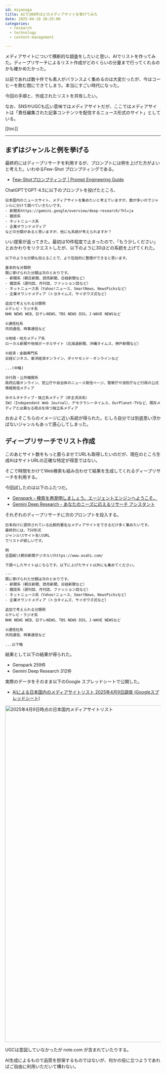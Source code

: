```yaml
---
id: miyanaga
title: AIで300件ほどのメディアサイトを挙げてみた
date: 2025-04-10 10:25:00
categories:
  - research
  - technology
  - content-management

---
```


メディアサイトについて横断的な調査をしたいと思い、AIでリストを作ってみた。ディープリサーチによるリスト作成がどのくらいの分量まで行ってくれるのかも確かめたかった。

以前であれば数十件でも素人がバランスよく集めるのは大変だったが、今はコーヒーを飲む間にできてしまう。本当にすごい時代になった。

今回の手順と、作成されたリストを共有したい。

なお、SNSやUGCも広い意味ではメディアサイトだが、ここではメディアサイトは「責任編集された記事コンテンツを配信するニュース形式のサイト」としている。

[[toc]]

---

## まずはジャンルと例を挙げる

最終的にはディープリサーチを利用するが、プロンプトには例を上げた方がよいと考えた。いわゆるFew-Shot プロンプティングである。

- [Few\-Shotプロンプティング \| Prompt Engineering Guide](https://www.promptingguide.ai/jp/techniques/fewshot)

ChatGPTでGPT-4.5に以下のプロンプトを投げたところ、

```text
日本国内のニュースサイト、メディアサイトを集めたいと考えていますが、数が多いのでジャンルに分けて調べていきたいです。
- 新聞系https://gemini.google/overview/deep-research/?hl=ja
- 雑誌系
- ネットニュース系
- 企業オウンドメディア
などの分類があると思いますが、他にも系統が考えられますか？
```

いい提案が返ってきた。最初は10件程度で止まったので、「もう少しください」とおかわりをリクエストしたが、以下のように30ほどの系統を上げてくれた。

```text
以下のような分類も加えることで、より包括的に整理ができると思います。

基本的な分類例
既に挙げられた分類は次のとおりです。
- 新聞系（朝日新聞、読売新聞、日経新聞など）
- 雑誌系（週刊誌、月刊誌、ファッション誌など）
- ネットニュース系（Yahoo!ニュース、SmartNews、NewsPicksなど）
- 企業オウンドメディア（トヨタイムズ、サイボウズ式など）

追加で考えられる分類例
①テレビ・ラジオ系
NHK NEWS WEB、日テレNEWS、TBS NEWS DIG、J-WAVE NEWSなど

②通信社系
共同通信、時事通信など

③地域・地方メディア系
ローカル新聞や地域ポータルサイト（北海道新聞、沖縄タイムス、神戸新聞など）

④経済・金融専門系
日経ビジネス、東洋経済オンライン、ダイヤモンド・オンラインなど

...(中略)

㉙行政・公共機関系
政府広報オンライン、官公庁や自治体のニュース発信ページ、警察庁や消防庁など行政の公式情報発信メディア

㉚オルタナティブ・独立系メディア（非主流派系）
IWJ（Independent Web Journal）、デモクラシータイムス、OurPlanet-TVなど、既存メディアとは異なる視点を持つ独立系メディア
```

おおよそこちらのイメージに近い系統が得られた。むしろ自分では到底思い浮かばないジャンルもあって感心してしまった。

## ディープリサーチでリスト作成

このあとサイト数をもっと膨らませてURLも取得したいのだが、現在のところ生成AIはサイトURLの正確な特定が得意ではない。

そこで時間をかけてWeb検索も組み合わせて結果を生成してくれるディープリサーチを利用する。

今回試したのは以下のふたつだ。

- [Genspark - 検索を再発明しましょう。エージェントエンジンへようこそ。](https://www.genspark.ai/)
- [Gemini Deep Research - あなたのニーズに応えるリサーチ アシスタント](https://gemini.google/overview/deep-research/?hl=ja)

それぞれのディープリサーチに次のプロンプトを投入する。

```text
日本向けに提供されている比較的著名なメディアサイトをできるだけ多く集めたいです。
最終的には、TSV形式
ジャンル\tサイト名\tURL
でリストが欲しいです。

例
全国紙\t朝日新聞デジタル\thttps://www.asahi.com/

下調べしたサイトはこちらです。以下に上げたサイト以外にも集めてください。

---
既に挙げられた分類は次のとおりです。
- 新聞系（朝日新聞、読売新聞、日経新聞など）
- 雑誌系（週刊誌、月刊誌、ファッション誌など）
- ネットニュース系（Yahoo!ニュース、SmartNews、NewsPicksなど）
- 企業オウンドメディア（トヨタイムズ、サイボウズ式など）

追加で考えられる分類例
①テレビ・ラジオ系
NHK NEWS WEB、日テレNEWS、TBS NEWS DIG、J-WAVE NEWSなど

②通信社系
共同通信、時事通信など

...以下略
```

結果として以下の結果が得られた。

- Genspark 259件
- Gemini Deep Research 312件

実際のデータをそのまま以下のGoogle スプレッドシートで公開した。

- [AIによる日本国内のメディアサイトリスト 2025年4月9日調査 (Googleスプレッドシート)](https://docs.google.com/spreadsheets/d/1rlaKW8LZuj55S4Zry1flWxNFyLDMyHCvp2v1vZS0hJo/edit?usp=sharing)

<img src="https://assets.ideamans.com/miyanaga/images/2025/04/20250409-japan-media-sites-list.png" alt="2025年4月9日時点の日本国内メディアサイトリスト" width="1600" height="1090" />

UGCは意図していなかったが note.com が含まれていたりする。

AI生成によるもので品質を担保するものではないが、何かの役に立つようであればご自由に利用いただいて構わない。
